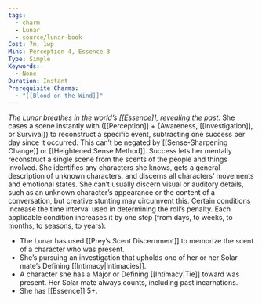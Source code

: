 ```yaml
---
tags:
  - charm
  - Lunar
  - source/lunar-book
Cost: 7m, 1wp
Mins: Perception 4, Essence 3
Type: Simple
Keywords:
  - None
Duration: Instant
Prerequisite Charms:
  - "[[Blood on the Wind]]"
---
```

*The Lunar breathes in the world’s [[Essence]], revealing the past.*
She cases a scene instantly with ([[Perception]] + {Awareness, [[Investigation]], or Survival}) to reconstruct a specific event, subtracting one success per day since it occurred. This can’t be negated by [[Sense-Sharpening Change]] or [[Heightened Sense Method]]. Success lets her mentally reconstruct a single scene from the scents of the people and things involved. She identifies any characters she knows, gets a general description of unknown characters, and discerns all characters’ movements and emotional states. She can’t usually discern visual or auditory details, such as an unknown character’s appearance or the content of a conversation, but creative stunting may circumvent this. Certain conditions increase the time interval used in determining the roll’s penalty. Each applicable condition increases it by one step (from days, to weeks, to months, to seasons, to years): 
- The Lunar has used [[Prey’s Scent Discernment]] to memorize the scent of a character who was present. 
- She’s pursuing an investigation that upholds one of her or her Solar mate’s Defining [[Intimacy|Intimacies]]. 
- A character she has a Major or Defining [[Intimacy|Tie]] toward was present. Her Solar mate always counts, including past incarnations. 
- She has [[Essence]] 5+.
